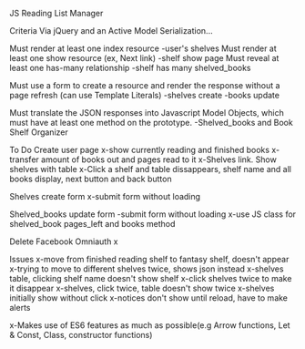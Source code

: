 JS Reading List Manager

  Criteria
Via jQuery and an Active Model Serialization...

Must render at least one index resource
  -user's shelves
Must render at least one show resource (ex, Next link)
  -shelf show page
Must reveal at least one has-many relationship
  -shelf has many shelved_books

Must use a form to create a resource and render the response without a page refresh (can use Template Literals)
  -shelves create
  -books update

Must translate the JSON responses into Javascript Model Objects, which must have at least one method on the prototype.
  -Shelved_books and Book Shelf Organizer

To Do
  Create user page
    x-show currently reading and finished books
    x-transfer amount of books out and pages read to it
    x-Shelves link. Show shelves with table
    x-Click a shelf and table dissappears, shelf name and all books display, next button and back button

  Shelves create form
    x-submit form without loading

  Shelved_books update form
    -submit form without loading
    x-use JS class for shelved_book pages_left and books method

  Delete Facebook Omniauth
    x

  Issues
    x-move from finished reading shelf to fantasy shelf, doesn't appear
    x-trying to move to different shelves twice, shows json instead
    x-shelves table, clicking shelf name doesn't show shelf
    x-click shelves twice to make it disappear
    x-shelves, click twice, table doesn't show twice
    x-shelves initially show without click
    x-notices don't show until reload, have to make alerts

  x-Makes use of ES6 features as much as possible(e.g Arrow functions, Let & Const, Class, constructor functions)

